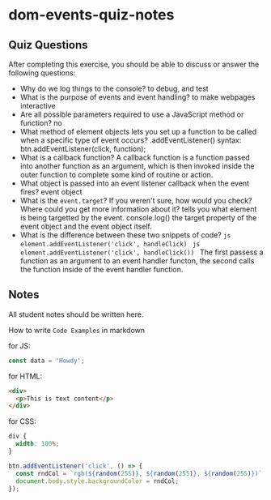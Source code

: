 # dom-events-quiz-notes

## Quiz Questions

After completing this exercise, you should be able to discuss or answer the following questions:

- Why do we log things to the console?
  to debug, and test
- What is the purpose of events and event handling?
  to make webpages interactive
- Are all possible parameters required to use a JavaScript method or function?
  no
- What method of element objects lets you set up a function to be called when a specific type of event occurs?
  .addEventListener()
  syntax:
  btn.addEventListener(click, function);
- What is a callback function?
  A callback function is a function passed into another function as an argument, which is then invoked inside the outer function to complete some kind of routine or action.
- What object is passed into an event listener callback when the event fires?
  event object
- What is the `event.target`? If you weren't sure, how would you check? Where could you get more information about it?
  tells you what element is being targetted by the event.
  console.log() the target property of the event object and the event object itself.
- What is the difference between these two snippets of code?
  `js
    element.addEventListener('click', handleClick)
    `
  `js
    element.addEventListener('click', handleClick())
    `
  The first passess a function as an argument to an event handler functon, the second calls the function inside of the event handler function.

## Notes

All student notes should be written here.

How to write `Code Examples` in markdown

for JS:

```javascript
const data = 'Howdy';
```

for HTML:

```html
<div>
  <p>This is text content</p>
</div>
```

for CSS:

```css
div {
  width: 100%;
}
```

```javascript
btn.addEventListener('click', () => {
  const rndCol = `rgb(${random(255)}, ${random(255)}, ${random(255)})`;
  document.body.style.backgroundColor = rndCol;
});
```
